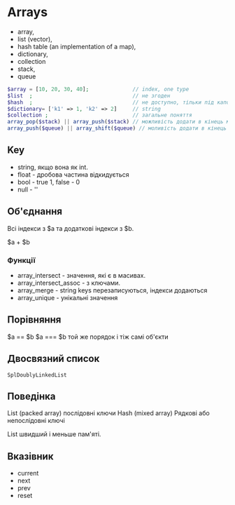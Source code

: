 # Arrays

- array,
- list (vector),
- hash table (an implementation of a map),
- dictionary,
- collection
- stack,
- queue

```php
$array = [10, 20, 30, 40];              // index, one type
$list  ;                                // не згоден
$hash  ;                                // не доступно, тільки під капотом dictionary
$dictionary= ['k1' => 1, 'k2' => 2]     // string
$collection ;                           // загальне поняття
array_pop($stack) || array_push($stack) // можливість додати в кінець масиву і забрати з кінця
array_push($queue) || array_shift($queue) // моливість додати в кінець і забрати з початку
```

## Key

- string, якщо вона як int.
- float - дробова частина відкидується
- bool - true 1, false - 0
- null - ''

## Об'єднання

Всі індекси з $a та додаткові індекси з $b.

$a + $b

### Функції

- array_intersect       - значення, які є в масивах.
- array_intersect_assoc - з ключами.
- array_merge           - string keys перезаписуються, індекси додаються
- array_unique          - унікальні значення

## Порівняння

$a == $b
$a === $b           той же порядок і тіж самі об'єкти

## Двосвязний список

`SplDoublyLinkedList`

## Поведінка

List (packed array)         послідовні ключи
Hash (mixed array)          Рядкові або непослідовні ключі

List швидший і меньше пам'яті.

## Вказівник

- current
- next
- prev
- reset
